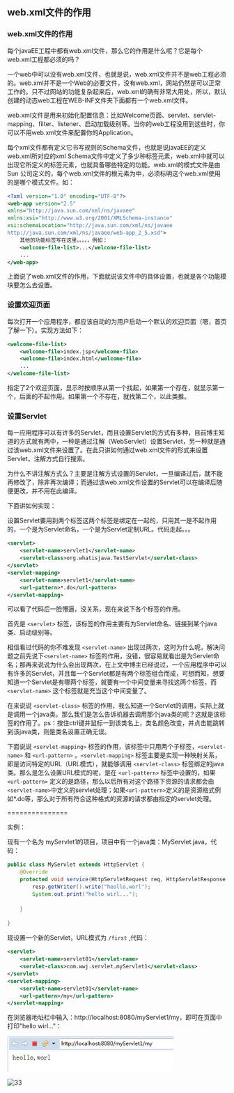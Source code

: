 ## web.xml文件的作用

### web.xml文件的作用

 每个javaEE工程中都有web.xml文件，那么它的作用是什么呢？它是每个web.xml工程都必须的吗？  

 一个web中可以没有web.xml文件，也就是说，web.xml文件并不是web工程必须的。web.xml并不是一个Web的必要文件，没有web.xml，网站仍然是可以正常工作的。只不过网站的功能复杂起来后，web.xml的确有非常大用处，所以，默认创建的动态web工程在WEB-INF文件夹下面都有一个web.xml文件。 

 web.xml文件是用来初始化配置信息：比如Welcome页面、servlet、servlet-mapping、filter、listener、启动加载级别等。当你的web工程没用到这些时，你可以不用web.xml文件来配置你的Application。 

 每个xml文件都有定义它书写规则的Schema文件，也就是说javaEE的定义web.xml所对应的xml  Schema文件中定义了多少种标签元素，web.xml中就可以出现它所定义的标签元素，也就具备哪些特定的功能。web.xml的模式文件是由Sun 公司定义的，每个web.xml文件的根元素为<web-app>中，必须标明这个web.xml使用的是哪个模式文件。如：

```xml
<?xml version="1.0" encoding="UTF-8"?> 
<web-app version="2.5" 
xmlns="http://java.sun.com/xml/ns/javaee" 
xmlns:xsi="http://www.w3.org/2001/XMLSchema-instance" 
xsi:schemaLocation="http://java.sun.com/xml/ns/javaee 
http://java.sun.com/xml/ns/javaee/web-app_2_5.xsd"> 
    其他的功能标签写在这里。。。。，例如：
    <welcone-file-list>...</welcone-file-list>
    ...
</web-app> 
```

 上面说了web.xml文件的作用，下面就说该文件中的具体设置，也就是各个功能模块要怎么去设置。

### 设置欢迎页面

每次打开一个应用程序，都应该自动的为用户启动一个默认的欢迎页面（嗯，首页了解一下）。实现方法如下：

```xml
<welcome-file-list> 
    <welcome-file>index.jsp</welcome-file> 
    <welcome-file>index.html</welcome-file> 
    ...
</welcome-file-list> 
```

 指定了2个欢迎页面，显示时按顺序从第一个找起，如果第一个存在，就显示第一个，后面的不起作用。如果第一个不存在，就找第二个，以此类推。 



### 设置Servlet

每一应用程序可以有许多的Servlet，而且设置Servlet的方式有多种，目前博主知道的方式就有两中，一种是通过注解（WebServlet）设置Servlet，另一种就是通过该web.xml文件来设置了。在此只讲如何通过web.xml文件的形式来设置Servlet，注解方式自行搜索。

为什么不讲注解方式么？主要是注解方式设置的Servlet，一旦编译过后，就不能再修改了，除非再次编译；而通过该web.xml文件设置的Servlet可以在编译后随便更改，并不用在此编译。

下面讲如何实现：

设置Servlet要用到两个标签这两个标签是绑定在一起的，只用其一是不起作用的，一个是为Servlet命名，一个是为Servlet定制URL。代码走起。。。

```xml
<servlet> 
    <servlet-name>servlet1</servlet-name> 
    <servlet-class>org.whatisjava.TestServlet</servlet-class> 
</servlet> 
<servlet-mapping> 
    <servlet-name>servlet1</servlet-name> 
    <url-pattern>*.do</url-pattern> 
</servlet-mapping>
```

可以看了代码后一脸懵逼，没关系，现在来说下各个标签的作用。

首先是 `<servlet>` 标签，该标签的作用主要有为Servlet命名、链接到某个java类、启动级别等。

相信看过代码的你不难发现 `<servlet-name>` 出现过两次，这时为什么呢，解决问题之前先说下`<servlet-name>` 标签的作用，没错，很容易就看出是为Servlet命名；那再来说说为什么会出现两次，在上文中博主已经说过，一个应用程序中可以有许多的Servlet，并且每一个Servlet都是有两个标签组合而成，可想而知，想要知道一个Servlet是有哪两个标签，就要有一个中间变量来寻找这两个标签，而`<servlet-name>` 这个标签就是充当这个中间变量了。

在来说说 `<servlet-class>` 标签的作用，我么知道一个Servlet的调用，实际上就是调用一个java类。那么我们是怎么告诉机器去调用那个java类的呢？这就是该标签的作用了。ps：按住ctrl键并鼠标一到该类名上，类名颜色改变，并点击能跳转到该java类，则是类名设置正确无误。

下面说说 `<servlet-mapping>` 标签的作用，该标签中只用两个子标签，`<servlet-name>` 和 `<url-pattern>` 。`<servlet-mapping>` 标签主要是实现一种映射关系，即是访问特定的URL（URL模式），就能够调用 `<servlet-class>` 标签绑定的java类。那么是怎么设置URL模式的呢，是在 `<url-pattern>` 标签中设置的，如果 `<url-pattern>` 定义的是路径，那么以后所有对这个路径下资源的请求都会由`<servlet-name>`中定义的servlet处理；如果`<url-pattern>`定义的是资源格式例如*.do等，那么对于所有符合这种格式的资源的请求都由指定的servlet处理。 

===============

实例：

现有一个名为 myServlet1的项目，项目中有一个java类：MyServlet.java，代码：

```java
public class MyServlet extends HttpServlet {
	@Override
	protected void service(HttpServletRequest req, HttpServletResponse resp) throws ServletException, IOException {
		resp.getWriter().write("heollo,worl");
		System.out.print("hello wirl...");
		
	}

}
```

现设置一个新的Servlet，URL模式为 `/first` ,代码：

```xml
<servlet> 
    <servlet-name>servlet01</servlet-name> 
    <servlet-class>com.wwj.servlet.myServlet1</servlet-class> 
</servlet> 
<servlet-mapping> 
    <servlet-name>servlet01</servlet-name> 
    <url-pattern>/my</url-pattern> 
</servlet-mapping>
```

在浏览器地址栏中输入：http://localhost:8080/myServlet1/my，即可在页面中打印"hello wirl..."：



![1575126111141](web%E6%96%87%E4%BB%B6.assets/1575126111141.png)

![33](https://csdnimg.cn/pubfooter/images/job-QR.png)

